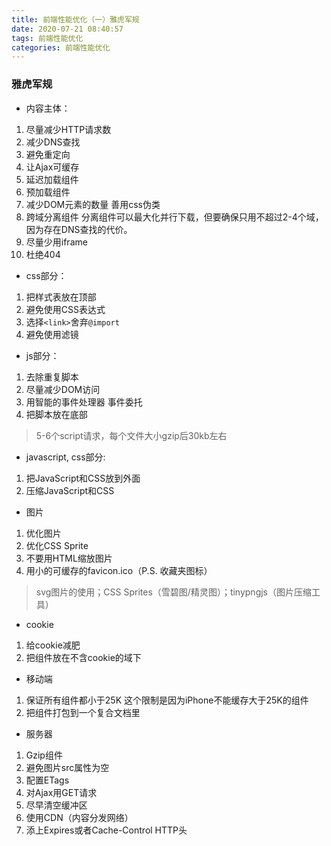 ```yaml
---
title: 前端性能优化（一）雅虎军规
date: 2020-07-21 08:40:57
tags: 前端性能优化
categories: 前端性能优化
---
```


### 雅虎军规
* 内容主体：
1. 尽量减少HTTP请求数
2. 减少DNS查找
3. 避免重定向
4. 让Ajax可缓存
5. 延迟加载组件
6. 预加载组件
7. 减少DOM元素的数量
    善用css伪类
8. 跨域分离组件
    分离组件可以最大化并行下载，但要确保只用不超过2-4个域，因为存在DNS查找的代价。
9. 尽量少用iframe
10. 杜绝404

* css部分：
1. 把样式表放在顶部
2. 避免使用CSS表达式
3. 选择`<link>`舍弃`@import`
4. 避免使用滤镜

* js部分：
1. 去除重复脚本
2. 尽量减少DOM访问
3. 用智能的事件处理器
    事件委托
4. 把脚本放在底部
> 5-6个script请求，每个文件大小gzip后30kb左右

* javascript, css部分:
1. 把JavaScript和CSS放到外面
2. 压缩JavaScript和CSS

* 图片
1. 优化图片
2. 优化CSS Sprite
3. 不要用HTML缩放图片
4. 用小的可缓存的favicon.ico（P.S. 收藏夹图标）
> svg图片的使用；CSS Sprites（雪碧图/精灵图）；tinypngjs（图片压缩工具）

* cookie
1. 给cookie减肥
2. 把组件放在不含cookie的域下

* 移动端 
1. 保证所有组件都小于25K
    这个限制是因为iPhone不能缓存大于25K的组件
2. 把组件打包到一个复合文档里

* 服务器
1. Gzip组件
2. 避免图片src属性为空
3. 配置ETags
4. 对Ajax用GET请求
5. 尽早清空缓冲区
6. 使用CDN（内容分发网络）
7. 添上Expires或者Cache-Control HTTP头

